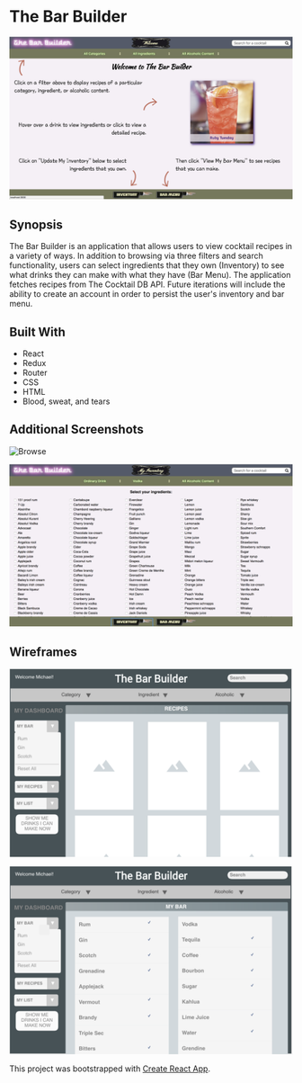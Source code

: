 # The Bar Builder
![Welcome](https://raw.githubusercontent.com/mngatewood/bar-builder/master/src/assets/Welcome.png)

## Synopsis
The Bar Builder is an application that allows users to view cocktail recipes in a variety of ways.  In addition to browsing via three filters and search functionality, users can select ingredients that they own (Inventory) to see what drinks they can make with what they have (Bar Menu).  The application fetches recipes from The Cocktail DB API.  Future iterations will include the ability to create an account in order to persist the user's inventory and bar menu.

## Built With
* React
* Redux
* Router
* CSS
* HTML
* Blood, sweat, and tears

## Additional Screenshots

![Browse](https://raw.githubusercontent.com/mngatewood/bar-builder/master/src/assets/Browse.png)

![Inventory](https://raw.githubusercontent.com/mngatewood/bar-builder/master/src/assets/Inventory.png)

## Wireframes
![Screenshot](https://raw.githubusercontent.com/mngatewood/bar-builder/master/src/assets/ScreenShot-1.png)

![Screenshot](https://raw.githubusercontent.com/mngatewood/bar-builder/master/src/assets/ScreenShot-2.png)

This project was bootstrapped with [Create React App](https://github.com/facebookincubator/create-react-app).

